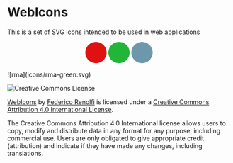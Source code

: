 # WebIcons

This is a set of SVG icons intended to be used in web applications

<p align="center">
    <img src="https://raw.githubusercontent.com/frenolfi/webicons/main/icons/circle-red.svg" height="48" width="48">
    <img src="https://raw.githubusercontent.com/frenolfi/webicons/main/icons/circle-green.svg" height="48" width="48">
    <img src="https://raw.githubusercontent.com/frenolfi/webicons/main/icons/circle-blue.svg" height="48" width="48">
</p>
![rma](icons/rma-green.svg)



![Creative Commons License](https://i.creativecommons.org/l/by/4.0/88x31.png)

[WebIcons](https://github.com/frenolfi/webicons/) by [Federico Renolfi](https://github.com/frenolfi/) is licensed under a [Creative Commons Attribution 4.0 International License](http://creativecommons.org/licenses/by/4.0/).

The Creative Commons Attribution 4.0 International license allows users to copy, modify and distribute data in any format for any purpose, including commercial use. Users are only obligated to give appropriate credit (attribution) and indicate if they have made any changes, including translations.


